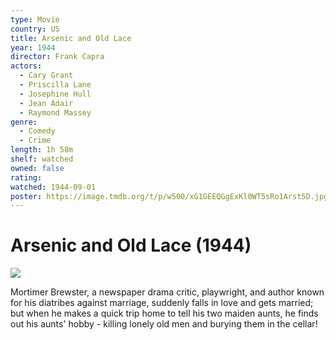 ```yaml
---
type: Movie
country: US
title: Arsenic and Old Lace
year: 1944
director: Frank Capra
actors:
  - Cary Grant
  - Priscilla Lane
  - Josephine Hull
  - Jean Adair
  - Raymond Massey
genre:
  - Comedy
  - Crime
length: 1h 58m
shelf: watched
owned: false
rating:
watched: 1944-09-01
poster: https://image.tmdb.org/t/p/w500/xG1GEEQGgExKl0WT5sRo1Arst5D.jpg
---
```


# Arsenic and Old Lace (1944)

![](https://image.tmdb.org/t/p/w500/xG1GEEQGgExKl0WT5sRo1Arst5D.jpg)

Mortimer Brewster, a newspaper drama critic, playwright, and author known for his diatribes against marriage, suddenly falls in love and gets married;  but when he makes a quick trip home to tell his two maiden aunts, he finds out his aunts' hobby - killing lonely old men and burying them in the cellar!